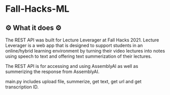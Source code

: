 # Fall-Hacks-ML

## ⚙️ What it does ⚙️

The REST API was built for Lecture Leverager at Fall Hacks 2021. Lecture Leverager is a web app that is designed to support students in an online/hybrid learning 
environment by turning their video lectures into notes using speech to text and offering text summerization of their lectures.  

The REST API is for accessing and using AssemblyAI as well as summerizing the response from AssemblyAI. 

main.py includes upload file, summerize, get text, get url and get transcription ID. 
